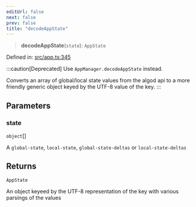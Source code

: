 ```yaml
---
editUrl: false
next: false
prev: false
title: "decodeAppState"
---
```


> **decodeAppState**(`state`): `AppState`

Defined in: [src/app.ts:345](https://github.com/algorandfoundation/algokit-utils-ts/blob/45957336d0cbf88c980c0a3343335a5e5e142c93/src/app.ts#L345)

:::caution[Deprecated]
Use `AppManager.decodeAppState` instead.

Converts an array of global/local state values from the algod api to a more friendly
generic object keyed by the UTF-8 value of the key.
:::

## Parameters

### state

`object`[]

A `global-state`, `local-state`, `global-state-deltas` or `local-state-deltas`

## Returns

`AppState`

An object keyeed by the UTF-8 representation of the key with various parsings of the values
